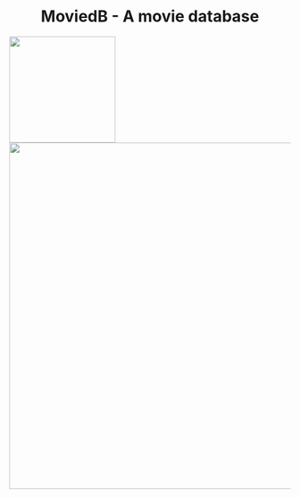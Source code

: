 <h1 align="center">MoviedB - A movie database</h1>

<p >
<img align="left" width="190em" src="https://user-images.githubusercontent.com/83734367/193300645-b17c6536-af0f-45c9-ab53-c7c6a9b37c70.png" alt=""/>
<img align="center" width="620em" src="https://user-images.githubusercontent.com/83734367/193299586-5d59adfc-30e5-424a-9cac-3778326e8acc.png" alt=""/>
</p>
